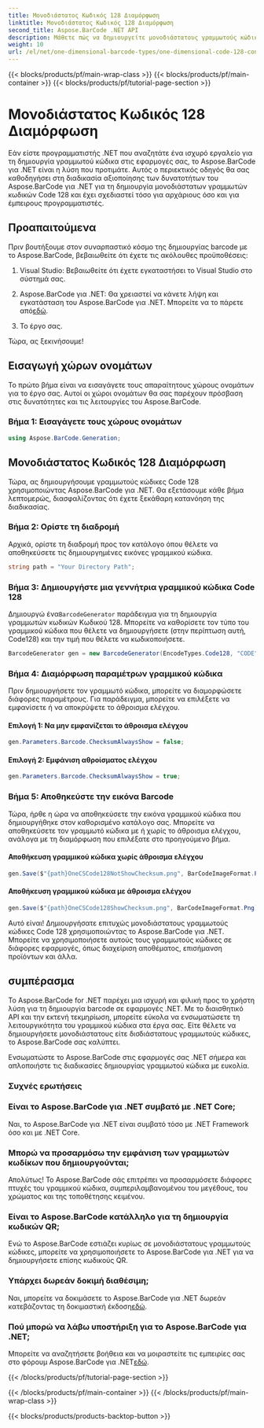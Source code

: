 ```yaml
---
title: Μονοδιάστατος Κωδικός 128 Διαμόρφωση
linktitle: Μονοδιάστατος Κωδικός 128 Διαμόρφωση
second_title: Aspose.BarCode .NET API
description: Μάθετε πώς να δημιουργείτε μονοδιάστατους γραμμωτούς κώδικες Code 128 στο .NET χρησιμοποιώντας το Aspose.BarCode. Ακολουθήστε τον βήμα προς βήμα οδηγό μας για απρόσκοπτη ενσωμάτωση γραμμωτού κώδικα.
weight: 10
url: /el/net/one-dimensional-barcode-types/one-dimensional-code-128-configuration/
---
```


{{< blocks/products/pf/main-wrap-class >}}
{{< blocks/products/pf/main-container >}}
{{< blocks/products/pf/tutorial-page-section >}}

# Μονοδιάστατος Κωδικός 128 Διαμόρφωση


Εάν είστε προγραμματιστής .NET που αναζητάτε ένα ισχυρό εργαλείο για τη δημιουργία γραμμωτού κώδικα στις εφαρμογές σας, το Aspose.BarCode για .NET είναι η λύση που προτιμάτε. Αυτός ο περιεκτικός οδηγός θα σας καθοδηγήσει στη διαδικασία αξιοποίησης των δυνατοτήτων του Aspose.BarCode για .NET για τη δημιουργία μονοδιάστατων γραμμωτών κωδικών Code 128 και έχει σχεδιαστεί τόσο για αρχάριους όσο και για έμπειρους προγραμματιστές. 

## Προαπαιτούμενα

Πριν βουτήξουμε στον συναρπαστικό κόσμο της δημιουργίας barcode με το Aspose.BarCode, βεβαιωθείτε ότι έχετε τις ακόλουθες προϋποθέσεις:

1. Visual Studio: Βεβαιωθείτε ότι έχετε εγκαταστήσει το Visual Studio στο σύστημά σας.

2.  Aspose.BarCode για .NET: Θα χρειαστεί να κάνετε λήψη και εγκατάσταση του Aspose.BarCode για .NET. Μπορείτε να το πάρετε από[εδώ](https://releases.aspose.com/barcode/net/).

3. Το έργο σας.

Τώρα, ας ξεκινήσουμε!

## Εισαγωγή χώρων ονομάτων

Το πρώτο βήμα είναι να εισαγάγετε τους απαραίτητους χώρους ονομάτων για το έργο σας. Αυτοί οι χώροι ονομάτων θα σας παρέχουν πρόσβαση στις δυνατότητες και τις λειτουργίες του Aspose.BarCode.

### Βήμα 1: Εισαγάγετε τους χώρους ονομάτων

```csharp
using Aspose.BarCode.Generation;
```

## Μονοδιάστατος Κωδικός 128 Διαμόρφωση

Τώρα, ας δημιουργήσουμε γραμμωτούς κώδικες Code 128 χρησιμοποιώντας Aspose.BarCode για .NET. Θα εξετάσουμε κάθε βήμα λεπτομερώς, διασφαλίζοντας ότι έχετε ξεκάθαρη κατανόηση της διαδικασίας.

### Βήμα 2: Ορίστε τη διαδρομή

Αρχικά, ορίστε τη διαδρομή προς τον κατάλογο όπου θέλετε να αποθηκεύσετε τις δημιουργημένες εικόνες γραμμικού κώδικα.

```csharp
string path = "Your Directory Path";
```

### Βήμα 3: Δημιουργήστε μια γεννήτρια γραμμικού κώδικα Code 128

 Δημιουργώ ένα`BarcodeGenerator` παράδειγμα για τη δημιουργία γραμμωτών κωδικών Κωδικού 128. Μπορείτε να καθορίσετε τον τύπο του γραμμικού κώδικα που θέλετε να δημιουργήσετε (στην περίπτωση αυτή, Code128) και την τιμή που θέλετε να κωδικοποιήσετε.

```csharp
BarcodeGenerator gen = new BarcodeGenerator(EncodeTypes.Code128, "CODE");
```

### Βήμα 4: Διαμόρφωση παραμέτρων γραμμικού κώδικα

Πριν δημιουργήσετε τον γραμμωτό κώδικα, μπορείτε να διαμορφώσετε διάφορες παραμέτρους. Για παράδειγμα, μπορείτε να επιλέξετε να εμφανίσετε ή να αποκρύψετε το άθροισμα ελέγχου.

#### Επιλογή 1: Να μην εμφανίζεται το άθροισμα ελέγχου

```csharp
gen.Parameters.Barcode.ChecksumAlwaysShow = false;
```

#### Επιλογή 2: Εμφάνιση αθροίσματος ελέγχου

```csharp
gen.Parameters.Barcode.ChecksumAlwaysShow = true;
```

### Βήμα 5: Αποθηκεύστε την εικόνα Barcode

Τώρα, ήρθε η ώρα να αποθηκεύσετε την εικόνα γραμμικού κώδικα που δημιουργήθηκε στον καθορισμένο κατάλογο σας. Μπορείτε να αποθηκεύσετε τον γραμμωτό κώδικα με ή χωρίς το άθροισμα ελέγχου, ανάλογα με τη διαμόρφωση που επιλέξατε στο προηγούμενο βήμα.

#### Αποθήκευση γραμμικού κώδικα χωρίς άθροισμα ελέγχου

```csharp
gen.Save($"{path}OneCSCode128NotShowChecksum.png", BarCodeImageFormat.Png);
```

#### Αποθήκευση γραμμικού κώδικα με άθροισμα ελέγχου

```csharp
gen.Save($"{path}OneCSCode128ShowChecksum.png", BarCodeImageFormat.Png);
```

Αυτό είναι! Δημιουργήσατε επιτυχώς μονοδιάστατους γραμμωτούς κώδικες Code 128 χρησιμοποιώντας το Aspose.BarCode για .NET. Μπορείτε να χρησιμοποιήσετε αυτούς τους γραμμωτούς κώδικες σε διάφορες εφαρμογές, όπως διαχείριση αποθέματος, επισήμανση προϊόντων και άλλα.

## συμπέρασμα

Το Aspose.BarCode for .NET παρέχει μια ισχυρή και φιλική προς το χρήστη λύση για τη δημιουργία barcode σε εφαρμογές .NET. Με το διαισθητικό API και την εκτενή τεκμηρίωση, μπορείτε εύκολα να ενσωματώσετε τη λειτουργικότητα του γραμμικού κώδικα στα έργα σας. Είτε θέλετε να δημιουργήσετε μονοδιάστατους είτε δισδιάστατους γραμμωτούς κώδικες, το Aspose.BarCode σας καλύπτει.

Ενσωματώστε το Aspose.BarCode στις εφαρμογές σας .NET σήμερα και απλοποιήστε τις διαδικασίες δημιουργίας γραμμωτού κώδικα με ευκολία.

### Συχνές ερωτήσεις

### Είναι το Aspose.BarCode για .NET συμβατό με .NET Core;
Ναι, το Aspose.BarCode για .NET είναι συμβατό τόσο με .NET Framework όσο και με .NET Core.

### Μπορώ να προσαρμόσω την εμφάνιση των γραμμωτών κωδίκων που δημιουργούνται;
Απολύτως! Το Aspose.BarCode σάς επιτρέπει να προσαρμόσετε διάφορες πτυχές του γραμμικού κώδικα, συμπεριλαμβανομένου του μεγέθους, του χρώματος και της τοποθέτησης κειμένου.

### Είναι το Aspose.BarCode κατάλληλο για τη δημιουργία κωδικών QR;
Ενώ το Aspose.BarCode εστιάζει κυρίως σε μονοδιάστατους γραμμωτούς κώδικες, μπορείτε να χρησιμοποιήσετε το Aspose.BarCode για .NET για να δημιουργήσετε επίσης κωδικούς QR.

### Υπάρχει δωρεάν δοκιμή διαθέσιμη;
 Ναι, μπορείτε να δοκιμάσετε το Aspose.BarCode για .NET δωρεάν κατεβάζοντας τη δοκιμαστική έκδοση[εδώ](https://releases.aspose.com/).

### Πού μπορώ να λάβω υποστήριξη για το Aspose.BarCode για .NET;
 Μπορείτε να αναζητήσετε βοήθεια και να μοιραστείτε τις εμπειρίες σας στο φόρουμ Aspose.BarCode για .NET[εδώ](https://forum.aspose.com/c/barcode/13).

{{< /blocks/products/pf/tutorial-page-section >}}

{{< /blocks/products/pf/main-container >}}
{{< /blocks/products/pf/main-wrap-class >}}

{{< blocks/products/products-backtop-button >}}
